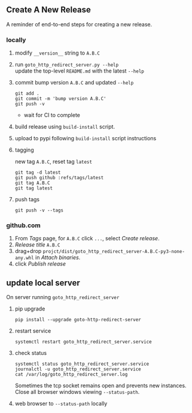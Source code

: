 ## Create A New Release

A reminder of end-to-end steps for creating a new release.

### locally

1. modify `__version__` string to `A.B.C`

2. run `goto_http_redirect_server.py --help`<br />
   update the top-level `README.md` with the latest `--help`

3. commit bump version `A.B.C` and updated `--help`

       git add .
       git commit -m 'bump version A.B.C'
       git push -v

   - wait for CI to complete

4. build release using `build-install` script.

5. upload to pypi following `build-install` script instructions

6. tagging

   new tag `A.B.C`, reset tag `latest`

       git tag -d latest
       git push github :refs/tags/latest
       git tag A.B.C
       git tag latest

7. push tags

       git push -v --tags 

### github.com

1. From _Tags_ page, for `A.B.C` click `...`, select _Create release_.
2. _Release title_ `A.B.C`
3. drag+drop `projct/dist/goto_http_redirect_server-A.B.C-py3-none-any.whl` in
   _Attach binaries_.
4. click _Publish release_

## update local server

On server running `goto_http_redirect_server`

1. pip upgrade
   ```
   pip install --upgrade goto-http-redirect-server
   ```

2. restart service
   ```
   systemctl restart goto_http_redirect_server.service
   ```

3. check status
   ```
   systemctl status goto_http_redirect_server.service
   journalctl -u goto_http_redirect_server.service
   cat /var/log/goto_http_redirect_server.log
   ```
   Sometimes the tcp socket remains open and prevents new instances. Close all
   browser windows viewing `--status-path`.

4. web browser to `--status-path` locally
